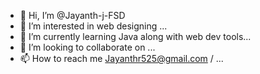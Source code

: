 - 👋 Hi, I’m @Jayanth-j-FSD
- 👀 I’m interested in web designing ...
- 🌱 I’m currently learning Java along with web dev tools...
- 💞️ I’m looking to collaborate on ...
- 📫 How to reach me Jayanthr525@gmail.com / ...

<!---
Jayanth-j-FSD/Jayanth-j-FSD is a ✨ special ✨ repository because its `README.md` (this file) appears on your GitHub profile.
You can click the Preview link to take a look at your changes.
--->
